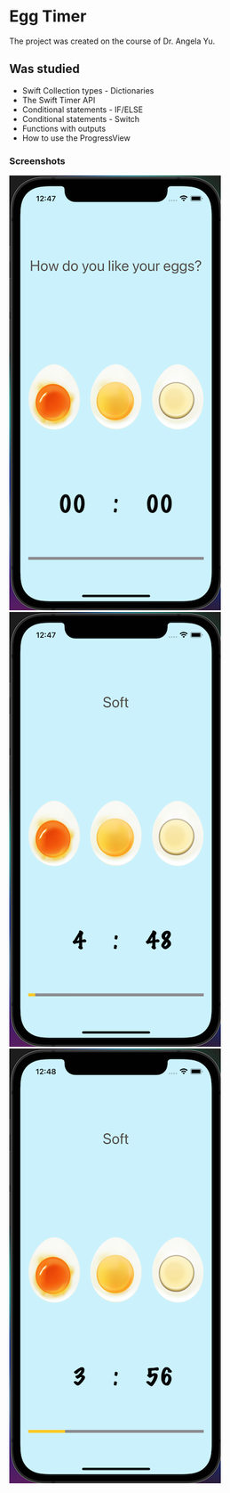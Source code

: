 
# Egg Timer
The project was created on the course of Dr. Angela Yu.

## Was studied

* Swift Collection types - Dictionaries
* The Swift Timer API
* Conditional statements - IF/ELSE
* Conditional statements - Switch
* Functions with outputs
* How to use the ProgressView

### Screenshots
![Screenshots01](https://github.com/MichaelMoskvichev/EggTimer/blob/master/Screenshots/Screenshots01.png?raw=true)
![Screenshots02](https://github.com/MichaelMoskvichev/EggTimer/blob/master/Screenshots/Screenshots02.png?raw=true)
![Screenshots03](https://github.com/MichaelMoskvichev/EggTimer/blob/master/Screenshots/Screenshots03.png?raw=true)
